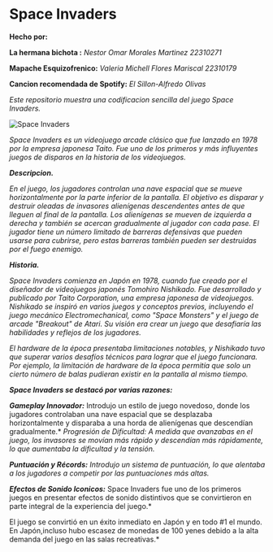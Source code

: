 # Space Invaders
**Hecho por:**

**La hermana bichota :** *Nestor Omar Morales Martinez 22310271*

**Mapache Esquizofrenico:** *Valeria Michell Flores Mariscal 22310179*

**Cancion recomendada de Spotify:** *El Sillon-Alfredo Olivas*

*Este repositorio muestra una codificacion sencilla del juego Space Invaders.*

![Space Invaders](https://images.crazygames.com/games/space-invaders/cover-1591955301711.png?auto=format%2Ccompress&q=45&cs=strip&ch=DPR&w=1200&h=630&fit=crop)


*Space Invaders es un videojuego arcade clásico que fue lanzado en 1978 por la empresa japonesa Taito. Fue uno de los primeros y más influyentes juegos de disparos en la historia de los videojuegos.*

***Descripcion.***

*En el juego, los jugadores controlan una nave espacial que se mueve horizontalmente por la parte inferior de la pantalla. El objetivo es disparar y destruir oleadas de invasores alienígenas descendentes antes de que lleguen al final de la pantalla. Los alienígenas se mueven de izquierda a derecha y también se acercan gradualmente al jugador con cada pase. El jugador tiene un número limitado de barreras defensivas que pueden usarse para cubrirse, pero estas barreras también pueden ser destruidas por el fuego enemigo.*

***Historia.***

*Space Invaders comienza en Japón en 1978, cuando fue creado por el diseñador de videojuegos japonés Tomohiro Nishikado. Fue desarrollado y publicado por Taito Corporation, una empresa japonesa de videojuegos.*
*Nishikado se inspiró en varios juegos y conceptos previos, incluyendo el juego mecánico Electromechanical, como "Space Monsters" y el juego de arcade "Breakout" de Atari. Su visión era crear un juego que desafiaría las habilidades y reflejos de los jugadores.*

*El hardware de la época presentaba limitaciones notables, y Nishikado tuvo que superar varios desafíos técnicos para lograr que el juego funcionara. Por ejemplo, la limitación de hardware de la época permitía que solo un cierto número de balas pudieran existir en la pantalla al mismo tiempo.*

***Space Invaders se destacó por varias razones:***

***Gameplay Innovador:*** Introdujo un estilo de juego novedoso, donde los jugadores controlaban una nave espacial que se desplazaba horizontalmente y disparaba a una horda de alienígenas que descendían gradualmente.*
*Progresión de Dificultad: A medida que avanzabas en el juego, los invasores se movían más rápido y descendían más rápidamente, lo que aumentaba la dificultad y la tensión.*

****Puntuación y Récords:*** Introdujo un sistema de puntuación, lo que alentaba a los jugadores a competir por las puntuaciones más altas.*

***Efectos de Sonido Iconicos:*** Space Invaders fue uno de los primeros juegos en presentar efectos de sonido distintivos que se convirtieron en parte integral de la experiencia del juego.*

El juego se convirtió en un éxito inmediato en Japón y en todo #1 el mundo. En Japón,incluso hubo escasez de monedas de 100 yenes debido a la alta demanda del juego en las salas recreativas.*
